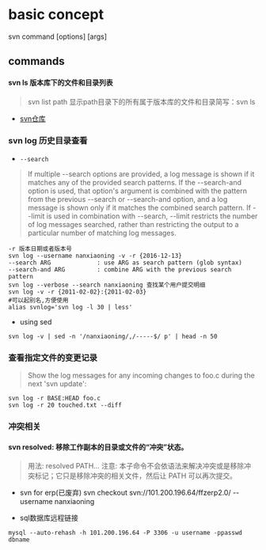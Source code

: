 # basic concept
svn command [options] [args]
## commands
#### svn  ls  版本库下的文件和目录列表
>  svn list path 显示path目录下的所有属于版本库的文件和目录简写：svn ls


* [svn仓库](http://LAPTOP-9TVI6PUM:8888/svn/MyRepository/)


### svn log 历史目录查看

* `--search`
>  If multiple --search options are provided, a log message is shown if it matches any of the provided search patterns. If the --search-and option is used, that option's argument is combined with the pattern from the previous --search or --search-and option, and a log message is shown only if it matches the combined search pattern. If --limit is used in combination with --search, --limit restricts the number of log messages searched, rather than restricting the output to a particular number of matching log messages.

```
-r 版本日期或者版本号
svn log --username nanxiaoning -v -r {2016-12-13}
--search ARG             : use ARG as search pattern (glob syntax)
--search-and ARG         : combine ARG with the previous search pattern
svn log --verbose --search nanxiaoning 查找某个用户提交明细
svn log -v -r {2011-02-02}:{2011-02-03}
#可以起别名,方便使用
alias svnlog='svn log -l 30 | less'
```
* using sed
```
svn log -v | sed -n '/nanxiaoning/,/-----$/ p' | head -n 50
```


### 查看指定文件的变更记录
>  Show the log messages for any incoming changes to foo.c during the next 'svn update':


```
svn log -r BASE:HEAD foo.c
svn log -r 20 touched.txt --diff
```

### 冲突相关
####  svn resolved: 移除工作副本的目录或文件的“冲突”状态。
> 用法: resolved PATH... 注意: 本子命令不会依语法来解决冲突或是移除冲突标记；它只是移除冲突的相关文件，然后让 PATH 可以再次提交。


* svn for erp(已废弃)
svn checkout svn://101.200.196.64/ffzerp2.0/  --username nanxiaoning

* sql数据库远程链接
```
mysql --auto-rehash -h 101.200.196.64 -P 3306 -u username -ppasswd dbname
```